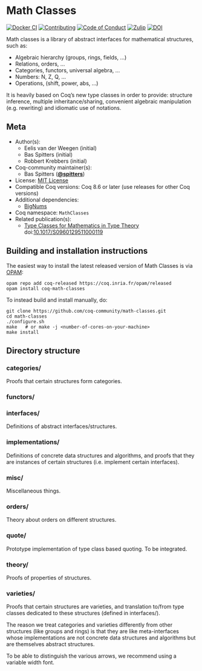 <!---
This file was generated from `meta.yml`, please do not edit manually.
Follow the instructions on https://github.com/coq-community/templates to regenerate.
--->
# Math Classes

[![Docker CI][docker-action-shield]][docker-action-link]
[![Contributing][contributing-shield]][contributing-link]
[![Code of Conduct][conduct-shield]][conduct-link]
[![Zulip][zulip-shield]][zulip-link]
[![DOI][doi-shield]][doi-link]

[docker-action-shield]: https://github.com/coq-community/math-classes/workflows/Docker%20CI/badge.svg?branch=master
[docker-action-link]: https://github.com/coq-community/math-classes/actions?query=workflow:"Docker%20CI"

[contributing-shield]: https://img.shields.io/badge/contributions-welcome-%23f7931e.svg
[contributing-link]: https://github.com/coq-community/manifesto/blob/master/CONTRIBUTING.md

[conduct-shield]: https://img.shields.io/badge/%E2%9D%A4-code%20of%20conduct-%23f15a24.svg
[conduct-link]: https://github.com/coq-community/manifesto/blob/master/CODE_OF_CONDUCT.md

[zulip-shield]: https://img.shields.io/badge/chat-on%20zulip-%23c1272d.svg
[zulip-link]: https://coq.zulipchat.com/#narrow/stream/237663-coq-community-devs.20.26.20users


[doi-shield]: https://zenodo.org/badge/DOI/10.1017/S0960129511000119.svg
[doi-link]: https://doi.org/10.1017/S0960129511000119

Math classes is a library of abstract interfaces for mathematical
structures, such as:

*  Algebraic hierarchy (groups, rings, fields, …)
*  Relations, orders, …
*  Categories, functors, universal algebra, …
*  Numbers: N, Z, Q, …
*  Operations, (shift, power, abs, …)

It is heavily based on Coq’s new type classes in order to provide:
structure inference, multiple inheritance/sharing, convenient
algebraic manipulation (e.g. rewriting) and idiomatic use of
notations.


## Meta

- Author(s):
  - Eelis van der Weegen (initial)
  - Bas Spitters (initial)
  - Robbert Krebbers (initial)
- Coq-community maintainer(s):
  - Bas Spitters ([**@spitters**](https://github.com/spitters))
- License: [MIT License](LICENSE)
- Compatible Coq versions: Coq 8.6 or later (use releases for other Coq versions)
- Additional dependencies:
  - [BigNums](https://github.com/coq/bignums)
- Coq namespace: `MathClasses`
- Related publication(s):
  - [Type Classes for Mathematics in Type Theory](https://arxiv.org/abs/1102.1323) doi:[10.1017/S0960129511000119](https://doi.org/10.1017/S0960129511000119)

## Building and installation instructions

The easiest way to install the latest released version of Math Classes
is via [OPAM](https://opam.ocaml.org/doc/Install.html):

```shell
opam repo add coq-released https://coq.inria.fr/opam/released
opam install coq-math-classes
```

To instead build and install manually, do:

``` shell
git clone https://github.com/coq-community/math-classes.git
cd math-classes
./configure.sh
make   # or make -j <number-of-cores-on-your-machine>
make install
```


## Directory structure

### categories/
Proofs that certain structures form categories.

### functors/

### interfaces/
Definitions of abstract interfaces/structures.

### implementations/
Definitions of concrete data structures and algorithms, and proofs that they are instances of certain structures (i.e. implement certain interfaces).

### misc/
Miscellaneous things.

### orders/
Theory about orders on different structures.

### quote/
Prototype implementation of type class based quoting. To be integrated.

### theory/
Proofs of properties of structures.

### varieties/
Proofs that certain structures are varieties, and translation to/from type classes dedicated to these structures (defined in interfaces/).

The reason we treat categories and varieties differently from other structures
(like groups and rings) is that they are like meta-interfaces whose implementations
are not concrete data structures and algorithms but are themselves abstract structures.

To be able to distinguish the various arrows, we recommend using a variable width font.


